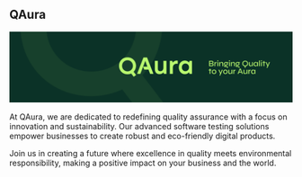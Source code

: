 ## QAura

![Banner of QAura - Bringing Quality to your Aura](./resources/banner.png)

At QAura, we are dedicated to redefining quality assurance with a focus on innovation and sustainability. Our advanced software testing solutions empower businesses to create robust and eco-friendly digital products. 

Join us in creating a future where excellence in quality meets environmental responsibility, making a positive impact on your business and the world.


<!--

**Here are some ideas to get you started:**

🙋‍♀️ A short introduction - what is your organization all about?
🌈 Contribution guidelines - how can the community get involved?
👩‍💻 Useful resources - where can the community find your docs? Is there anything else the community should know?
🍿 Fun facts - what does your team eat for breakfast?
🧙 Remember, you can do mighty things with the power of [Markdown](https://docs.github.com/github/writing-on-github/getting-started-with-writing-and-formatting-on-github/basic-writing-and-formatting-syntax)
-->

